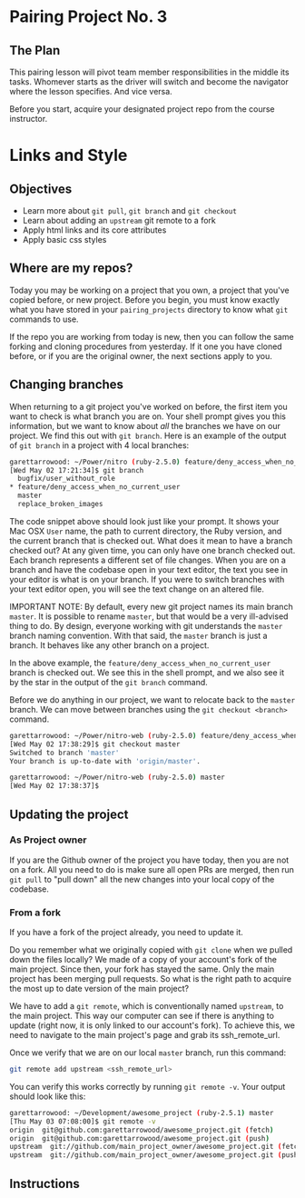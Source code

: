 # Pairing Project No. 3

## The Plan

This pairing lesson will pivot team member responsibilities in the middle its tasks. Whomever starts as the driver will switch and become the navigator where the lesson specifies. And vice versa.

Before you start, acquire your designated project repo from the course instructor.

# Links and Style

## Objectives

* Learn more about `git pull`, `git branch` and `git checkout`
* Learn about adding an `upstream` git remote to a fork
* Apply html links and its core attributes
* Apply basic css styles

## Where are my repos?

Today you may be working on a project that you own, a project that you've copied before, or new project. Before you begin, you must know exactly what you have stored in your `pairing_projects` directory to know what `git` commands to use.

If the repo you are working from today is new, then you can follow the same forking and cloning procedures from yesterday. If it one you have cloned before, or if you are the original owner, the next sections apply to you.

## Changing branches

When returning to a git project you've worked on before, the first item you want to check is what branch you are on. Your shell prompt gives you this information, but we want to know about *all* the branches we have on our project. We find this out with `git branch`. Here is an example of the output of `git branch` in a project with 4 local branches:

```bash
garettarrowood: ~/Power/nitro (ruby-2.5.0) feature/deny_access_when_no_current_user
[Wed May 02 17:21:34]$ git branch
  bugfix/user_without_role
* feature/deny_access_when_no_current_user
  master
  replace_broken_images
```

The code snippet above should look just like your prompt. It shows your Mac OSX `User` name, the path to current directory, the Ruby version, and the current branch that is checked out. What does it mean to have a branch checked out? At any given time, you can only have one branch checked out. Each branch represents a different set of file changes. When you are on a branch and have the codebase open in your text editor, the text you see in your editor is what is on your branch. If you were to switch branches with your text editor open, you will see the text change on an altered file.

IMPORTANT NOTE: By default, every new git project names its main branch `master`. It is possible to rename `master`, but that would be a very ill-advised thing to do. By design, everyone working with git understands the `master` branch naming convention. With that said, the `master` branch is just a branch. It behaves like any other branch on a project.

In the above example, the `feature/deny_access_when_no_current_user` branch is checked out. We see this in the shell prompt, and we also see it by the star in the output of the `git branch` command.

Before we do anything in our project, we want to relocate back to the `master` branch. We can move between branches using the `git checkout <branch>` command.

```bash
garettarrowood: ~/Power/nitro-web (ruby-2.5.0) feature/deny_access_when_no_current_user
[Wed May 02 17:38:29]$ git checkout master
Switched to branch 'master'
Your branch is up-to-date with 'origin/master'.

garettarrowood: ~/Power/nitro-web (ruby-2.5.0) master
[Wed May 02 17:38:37]$
```

## Updating the project

### As Project owner

If you are the Github owner of the project you have today, then you are not on a fork. All you need to do is make sure all open PRs are merged, then run `git pull` to "pull down" all the new changes into your local copy of the codebase.

### From a fork

If you have a fork of the project already, you need to update it.

Do you remember what we originally copied with `git clone` when we pulled down the files locally? We made of a copy of your account's fork of the main project. Since then, your fork has stayed the same. Only the main project has been merging pull requests. So what is the right path to acquire the most up to date version of the main project?

We have to add a `git remote`, which is conventionally named `upstream`, to the main project. This way our computer can see if there is anything to update (right now, it is only linked to our account's fork). To achieve this, we need to navigate to the main project's page and grab its ssh_remote_url.

Once we verify that we are on our local `master` branch, run this command:

```bash
git remote add upstream <ssh_remote_url>
```

You can verify this works correctly by running `git remote -v`. Your output should look like this:

```bash
garettarrowood: ~/Development/awesome_project (ruby-2.5.1) master
[Thu May 03 07:08:00]$ git remote -v
origin  git@github.com:garettarrowood/awesome_project.git (fetch)
origin  git@github.com:garettarrowood/awesome_project.git (push)
upstream  git://github.com/main_project_owner/awesome_project.git (fetch)
upstream  git://github.com/main_project_owner/awesome_project.git (push)
```

## Instructions
